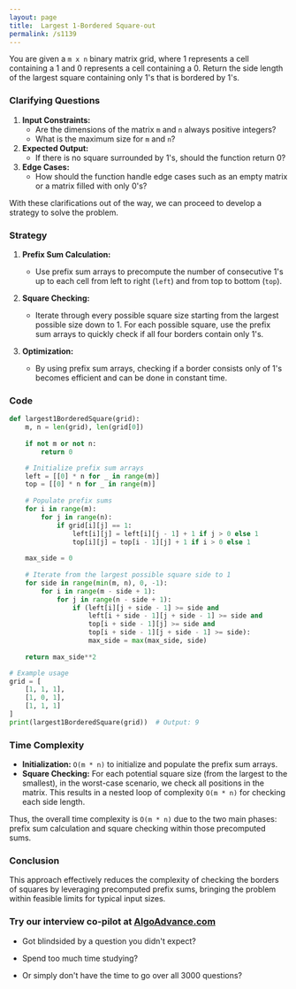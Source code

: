 ```yaml
---
layout: page
title:  Largest 1-Bordered Square-out
permalink: /s1139
---
```


You are given a `m x n` binary matrix grid, where 1 represents a cell containing a 1 and 0 represents a cell containing a 0. Return the side length of the largest square containing only 1's that is bordered by 1's.

### Clarifying Questions

1. **Input Constraints:**
   - Are the dimensions of the matrix `m` and `n` always positive integers?
   - What is the maximum size for `m` and `n`?
2. **Expected Output:**
   - If there is no square surrounded by 1's, should the function return 0?
3. **Edge Cases:**
   - How should the function handle edge cases such as an empty matrix or a matrix filled with only 0's?

With these clarifications out of the way, we can proceed to develop a strategy to solve the problem.

### Strategy

1. **Prefix Sum Calculation:**
   - Use prefix sum arrays to precompute the number of consecutive 1's up to each cell from left to right (`left`) and from top to bottom (`top`).

2. **Square Checking:**
   - Iterate through every possible square size starting from the largest possible size down to 1. For each possible square, use the prefix sum arrays to quickly check if all four borders contain only 1's.

3. **Optimization:**
   - By using prefix sum arrays, checking if a border consists only of 1's becomes efficient and can be done in constant time.

### Code

```python
def largest1BorderedSquare(grid):
    m, n = len(grid), len(grid[0])
    
    if not m or not n:
        return 0

    # Initialize prefix sum arrays
    left = [[0] * n for _ in range(m)]
    top = [[0] * n for _ in range(m)]
    
    # Populate prefix sums
    for i in range(m):
        for j in range(n):
            if grid[i][j] == 1:
                left[i][j] = left[i][j - 1] + 1 if j > 0 else 1
                top[i][j] = top[i - 1][j] + 1 if i > 0 else 1
    
    max_side = 0
    
    # Iterate from the largest possible square side to 1
    for side in range(min(m, n), 0, -1):
        for i in range(m - side + 1):
            for j in range(n - side + 1):
                if (left[i][j + side - 1] >= side and 
                    left[i + side - 1][j + side - 1] >= side and 
                    top[i + side - 1][j] >= side and 
                    top[i + side - 1][j + side - 1] >= side):
                    max_side = max(max_side, side)
                    
    return max_side**2

# Example usage
grid = [
    [1, 1, 1],
    [1, 0, 1],
    [1, 1, 1]
]
print(largest1BorderedSquare(grid))  # Output: 9
```

### Time Complexity

- **Initialization:** `O(m * n)` to initialize and populate the prefix sum arrays.
- **Square Checking:** For each potential square size (from the largest to the smallest), in the worst-case scenario, we check all positions in the matrix. This results in a nested loop of complexity `O(m * n)` for checking each side length.

Thus, the overall time complexity is `O(m * n)` due to the two main phases: prefix sum calculation and square checking within those precomputed sums.

### Conclusion

This approach effectively reduces the complexity of checking the borders of squares by leveraging precomputed prefix sums, bringing the problem within feasible limits for typical input sizes.


### Try our interview co-pilot at [AlgoAdvance.com](https://algoAdvance.com)

- Got blindsided by a question you didn't expect?

- Spend too much time studying?

- Or simply don't have the time to go over all 3000 questions?

